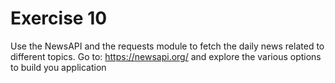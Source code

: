 # Exercise 10
Use the NewsAPI and the requests module to fetch the daily news related to different topics. 
Go to: https://newsapi.org/
and explore the various options to build you application
